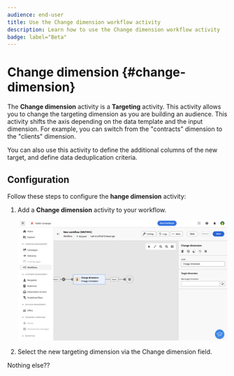 ```yaml
---
audience: end-user
title: Use the Change dimension workflow activity
description: Learn how to use the Change dimension workflow activity
badge: label="Beta" 
---
```


# Change dimension {#change-dimension}

<!--
>[!CONTEXTUALHELP]
>id="acw_orchestration_dimension_complement"
>title="Change dimension activity"
>abstract="The Change dimension activity allows you to..."
-->

The **Change dimension** activity is a **Targeting** activity. This activity allows you to change the targeting dimension as you are building an audience. This activity shifts the axis depending on the data template and the input dimension. For example, you can switch from the "contracts" dimension to the "clients" dimension.

You can also use this activity to define the additional columns of the new target, and define data deduplication criteria.

## Configuration

Follow these steps to configure the **hange dimension** activity:

1. Add a **Change dimension** activity to your workflow.

   ![](../assets/workflow-change-dimension.png)

1. Select the new targeting dimension via the Change dimension field.

Nothing else??